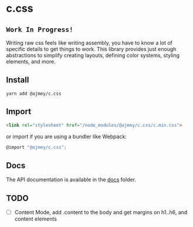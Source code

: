 # c.css

## `Work In Progress!`

Writing raw css feels like writing assembly, you have to know a lot of
specific details to get things to work. This library provides
just enough abstractions to simplify creating layouts, defining color systems, styling elements, and more.

## Install

`yarn add @ajmey/c.css`

## Import

```html
<link rel="stylesheet" href="/node_modules/@ajmey/c.css/c.min.css">
```

or import if you are using a bundler like Webpack:

```js
@import "@ajmey/c.css";
```

## Docs

The API documentation is available in the [docs](./docs) folder.

## TODO

- [ ] Content Mode, add .content to the body and get margins on h1..h6, and content elements
